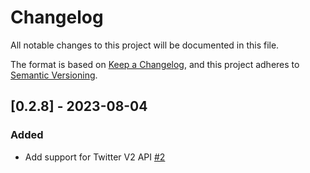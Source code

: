 # Changelog
All notable changes to this project will be documented in this file.

The format is based on [Keep a Changelog](https://keepachangelog.com/en/1.0.0/),
and this project adheres to [Semantic Versioning](https://semver.org/spec/v2.0.0.html).

## [0.2.8] - 2023-08-04
### Added
- Add support for Twitter V2 API [#2](https://github.com/ncsa/standalone-smm-smile-graphql/issues/2)
